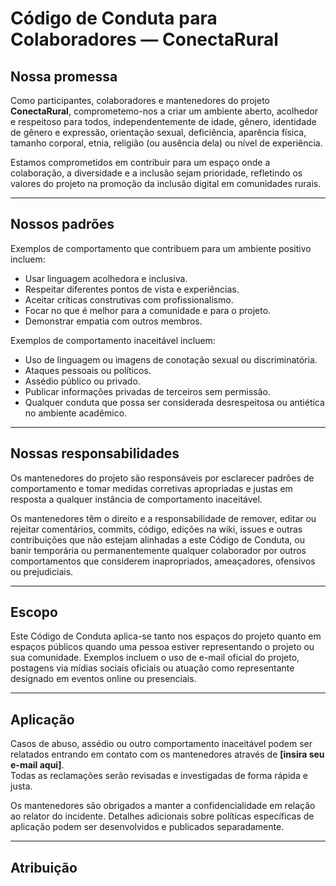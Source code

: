 # Código de Conduta para Colaboradores — ConectaRural

## Nossa promessa

Como participantes, colaboradores e mantenedores do projeto **ConectaRural**, comprometemo-nos a criar um ambiente aberto, acolhedor e respeitoso para todos, independentemente de idade, gênero, identidade de gênero e expressão, orientação sexual, deficiência, aparência física, tamanho corporal, etnia, religião (ou ausência dela) ou nível de experiência.

Estamos comprometidos em contribuir para um espaço onde a colaboração, a diversidade e a inclusão sejam prioridade, refletindo os valores do projeto na promoção da inclusão digital em comunidades rurais.

---

## Nossos padrões

Exemplos de comportamento que contribuem para um ambiente positivo incluem:

- Usar linguagem acolhedora e inclusiva.
- Respeitar diferentes pontos de vista e experiências.
- Aceitar críticas construtivas com profissionalismo.
- Focar no que é melhor para a comunidade e para o projeto.
- Demonstrar empatia com outros membros.

Exemplos de comportamento inaceitável incluem:

- Uso de linguagem ou imagens de conotação sexual ou discriminatória.
- Ataques pessoais ou políticos.
- Assédio público ou privado.
- Publicar informações privadas de terceiros sem permissão.
- Qualquer conduta que possa ser considerada desrespeitosa ou antiética no ambiente acadêmico.

---

## Nossas responsabilidades

Os mantenedores do projeto são responsáveis por esclarecer padrões de comportamento e tomar medidas corretivas apropriadas e justas em resposta a qualquer instância de comportamento inaceitável.

Os mantenedores têm o direito e a responsabilidade de remover, editar ou rejeitar comentários, commits, código, edições na wiki, issues e outras contribuições que não estejam alinhadas a este Código de Conduta, ou banir temporária ou permanentemente qualquer colaborador por outros comportamentos que considerem inapropriados, ameaçadores, ofensivos ou prejudiciais.

---

## Escopo

Este Código de Conduta aplica-se tanto nos espaços do projeto quanto em espaços públicos quando uma pessoa estiver representando o projeto ou sua comunidade. Exemplos incluem o uso de e-mail oficial do projeto, postagens via mídias sociais oficiais ou atuação como representante designado em eventos online ou presenciais.

---

## Aplicação

Casos de abuso, assédio ou outro comportamento inaceitável podem ser relatados entrando em contato com os mantenedores através de **[insira seu e-mail aqui]**.  
Todas as reclamações serão revisadas e investigadas de forma rápida e justa.

Os mantenedores são obrigados a manter a confidencialidade em relação ao relator do incidente. Detalhes adicionais sobre políticas específicas de aplicação podem ser desenvolvidos e publicados separadamente.

---

## Atribuição
